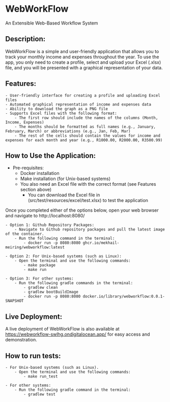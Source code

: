 # WebWorkFlow
An Extensible Web-Based Workflow System

## Description:
WebWorkFlow is a simple and user-friendly application that allows you to track your monthly income and expenses throughout 
the year. To use the app, you only need to create a profile, select and upload your Excel (.xlsx) file, and you will be 
presented with a graphical representation of your data.


## Features:
    - User-friendly interface for creating a profile and uploading Excel files
    - Automated graphical representation of income and expenses data
    - Ability to download the graph as a PNG file
    - Supports Excel files with the following format:
        - The first row should include the names of the columns (Month, Income, Expenses)
        - The months should be formatted as full names (e.g., January, February, March) or abbreviations (e.g., Jan, Feb, Mar)
        - The rest of the cells should contain the values for income and expenses for each month and year (e.g., R1000.00, R2000.00, R3500.99)


## How to Use the Application:

- Pre-requisites:
  - Docker installation
  - Make installation (for Unix-based systems)
  - You also need an Excel file with the correct format (see Features section above)
    - You can download the Excel file in (src/test/resources/excel/test.xlsx) to test the application


Once you completed either of the options below, open your web browser and navigate to http://localhost:8080/

    - Option 1: Github Repository Packages:
        - Navigate to Github repository packages and pull the latest image of the container.
        - Run the following command in the terminal:
            - docker run -p 8080:8080 ghcr.io/mekhail-meiring/webworkflow:latest

    - Option 2: For Unix-based systems (such as Linux):
        - Open the terminal and use the following commands:
            - make package 
            - make run

    - Option 3: For other systems:
        - Run the following gradle commands in the terminal:
            - gradlew clean
            - gradlew bootBuildImage
            - docker run -p 8080:8080 docker.io/library/webworkflow:0.0.1-SNAPSHOT
    

## Live Deployment:
A live deployment of WebWorkFlow is also available at https://webworkflow-swlhg.ondigitalocean.app/
for easy access and demonstration.


## How to run tests:
    
    - For Unix-based systems (such as Linux).
        - Open the terminal and use the following commands:
            - make run_test

    - For other systems:
        - Run the following gradle command in the terminal:
            - gradlew test